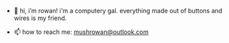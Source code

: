 - 👋 hi, i’m rowan! i'm a computery gal. everything made out of buttons and wires is my friend.

- 📫 how to reach me: mushrowan@outlook.com
